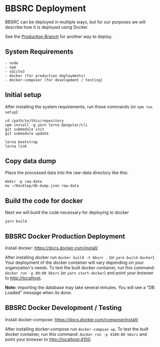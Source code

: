 # BBSRC Deployment

BBSRC can be deployed in multiple ways, but for our purposes we will describe
how it is deployed using Docker.

See the [Production Branch](https://github.com/cns-iu/bbsrc/blob/production/README.md) for another way to deploy.

## System Requirements

    - node
    - npm
    - sqlite3
    - docker (for production deployments)
    - docker-composer (for development / testing)

## Initial setup

After installing the system requirements, run these commands (or `npm run setup`):

```
cd /path/to/this/repository
npm install -g yarn lerna @angular/cli
git submodule init
git submodule update

lerna bootstrap
lerna link
```

## Copy data dump

Place the processed data into the raw-data directory like this:

```
mkdir -p raw-data
mv ~/Desktop/db-dump.json raw-data
```

## Build the code for docker

Next we will build the code necessary for deploying to docker

```
yarn build
```

## BBSRC Docker Production Deployment

Install docker: <https://docs.docker.com/install/>

After installing docker run `docker build -t bbsrc .` (or `yarn build-docker`).
Your deployment of the docker container will vary depending on your organization's
needs. To test the built docker container, run this command: `docker run -p 80:80 bbsrc`
(or `yarn start-docker`) and point your browser to <http://localhost>.

**Note:** importing the database may take several minutes. You will see a
"DB Loaded" message when its done.

## BBSRC Docker Development / Testing

Install docker-compose: <https://docs.docker.com/compose/install/>

After installing docker-compose run `docker-compose up`. To test
the built docker container, run this command: `docker run -p 4100:80 bbsrc`
and point your browser to <http://localhost:4100>.
